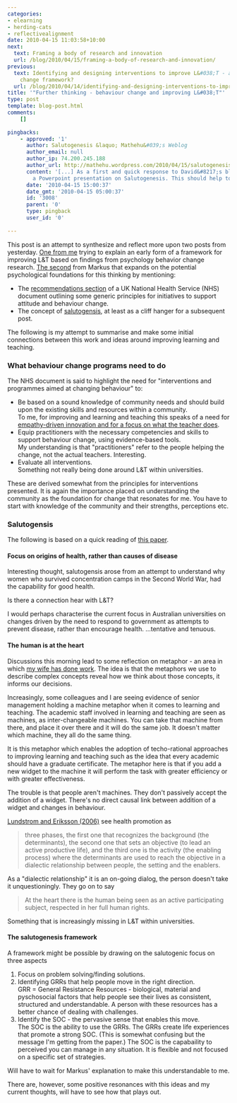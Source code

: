 ```yaml
---
categories:
- elearning
- herding-cats
- reflectivealignment
date: 2010-04-15 11:03:58+10:00
next:
  text: Framing a body of research and innovation
  url: /blog/2010/04/15/framing-a-body-of-research-and-innovation/
previous:
  text: Identifying and designing interventions to improve L&#038;T - a behaviour
    change framework?
  url: /blog/2010/04/14/identifying-and-designing-interventions-to-improve-lt-a-behaviour-change-framework/
title: '"Further thinking - behaviour change and improving L&#038;T"'
type: post
template: blog-post.html
comments:
    []
    
pingbacks:
    - approved: '1'
      author: Salutogenesis &laquo; Mathehu&#039;s Weblog
      author_email: null
      author_ip: 74.200.245.188
      author_url: http://mathehu.wordpress.com/2010/04/15/salutogenesis/
      content: '[...] As a first and quick response to David&#8217;s blog, I uploaded
        a Powerpoint presentation on Salutogenesis. This should help to get a rough [...]'
      date: '2010-04-15 15:00:37'
      date_gmt: '2010-04-15 05:00:37'
      id: '3008'
      parent: '0'
      type: pingback
      user_id: '0'
    
---
```

This post is an attempt to synthesize and reflect more upon two posts from yesterday. [One from me](/blog/2010/04/14/identifying-and-designing-interventions-to-improve-lt-a-behaviour-change-framework/) trying to explain an early form of a framework for improving L&T based on findings from psychology behavior change research. [The second](http://mathehu.wordpress.com/2010/04/14/is-behaviour-change-the-best-approach-to-improve-learning-and-teaching-at-universities/) from Markus that expands on the potential psychological foundations for this thinking by mentioning:

- The [recommendations section](http://egap.evidence.nhs.uk/PH06/guidance/section_3) of a UK National Health Service (NHS) document outlining some generic principles for initiatives to support attitude and behaviour change.
- The concept of [salutogensis](http://heapro.oxfordjournals.org/cgi/content/full/21/3/238), at least as a cliff hanger for a subsequent post.

The following is my attempt to summarise and make some initial connections between this work and ideas around improving learning and teaching.

### What behaviour change programs need to do

The NHS document is said to highlight the need for "interventions and programmes aimed at changing behaviour" to:

- Be based on a sound knowledge of community needs and should build upon the existing skills and resources within a community.  
    To me, for improving and learning and teaching this speaks of a need for [empathy-driven innovation and for a focus on what the teacher does](/blog/2010/04/14/identifying-and-designing-interventions-to-improve-lt-a-behaviour-change-framework/#empathy).
- Equip practitioners with the necessary competencies and skills to support behaviour change, using evidence-based tools.  
    My understanding is that "practitioners" refer to the people helping the change, not the actual teachers. Interesting.
- Evaluate all interventions.  
    Something not really being done around L&T within universities.

These are derived somewhat from the principles for interventions presented. It is again the importance placed on understanding the community as the foundation for change that resonates for me. You have to start with knowledge of the community and their strengths, perceptions etc.

### Salutogensis

The following is based on a quick reading of [this paper](http://heapro.oxfordjournals.org/cgi/content/full/21/3/238).

#### Focus on origins of health, rather than causes of disease

Interesting thought, salutogensis arose from an attempt to understand why women who survived concentration camps in the Second World War, had the capability for good health.

Is there a connection hear with L&T?

I would perhaps characterise the current focus in Australian universities on changes driven by the need to respond to government as attempts to prevent disease, rather than encourage health. ...tentative and tenuous.

#### The human is at the heart

Discussions this morning lead to some reflection on metaphor - an area in which [my wife has done work](http://emergentresearchers.wordpress.com/2009/01/16/metaphor-meaning-and-myth-exploring-diversity-in-information-systems-research/). The idea is that the metaphors we use to describe complex concepts reveal how we think about those concepts, it informs our decisions.

Increasingly, some colleagues and I are seeing evidence of senior management holding a machine metaphor when it comes to learning and teaching. The academic staff involved in learning and teaching are seen as machines, as inter-changeable machines. You can take that machine from there, and place it over there and it will do the same job. It doesn't matter which machine, they all do the same thing.

It is this metaphor which enables the adoption of techo-rational approaches to improving learning and teaching such as the idea that every academic should have a graduate certificate. The metaphor here is that if you add a new widget to the machine it will perform the task with greater efficiency or with greater effectiveness.

The trouble is that people aren't machines. They don't passively accept the addition of a widget. There's no direct causal link between addition of a widget and changes in behaviour.

[Lundstrom and Eriksson (2006)](http://heapro.oxfordjournals.org/cgi/content/full/21/3/238) see health promotion as

> three phases, the first one that recognizes the background (the determinants), the second one that sets an objective (to lead an active productive life), and the third one is the activity (the enabling process) where the determinants are used to reach the objective in a dialectic relationship between people, the setting and the enablers.

As a "dialectic relationship" it is an on-going dialog, the person doesn't take it unquestioningly. They go on to say

> At the heart there is the human being seen as an active participating subject, respected in her full human rights.

Something that is increasingly missing in L&T within universities.

#### The salutogenesis framework

A framework might be possible by drawing on the salutogenic focus on three aspects

1. Focus on problem solving/finding solutions.
2. Identifying GRRs that help people move in the right direction.  
    GRR = General Resistance Resources - biological, material and pyschosocial factors that help people see their lives as consistent, structured and understandable. A person with these resources has a better chance of dealing with challenges.
3. Identify the SOC - the pervasive sense that enables this move.  
    The SOC is the ability to use the GRRs. The GRRs create life experiences that promote a strong SOC. (This is somewhat confusing but the message I'm getting from the paper.) The SOC is the capabaility to perceived you can manage in any situation. It is flexible and not focused on a specific set of strategies.

Will have to wait for Markus' explanation to make this understandable to me.

There are, however, some positive resonances with this ideas and my current thoughts, will have to see how that plays out.